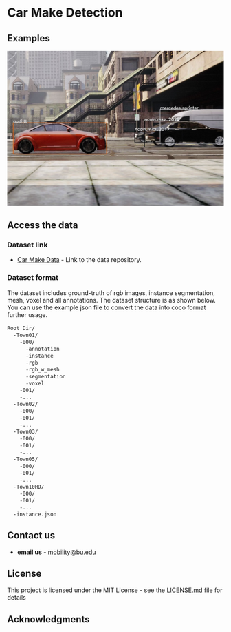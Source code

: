 # Car Make Detection 


## Examples

<img src="example.png" alt="examples" width="1000"/>

## Access the data

### Dataset link
* [Car Make Data]() - Link to the data repository.


### Dataset format

The dataset includes ground-truth of rgb images, instance segmentation, mesh, voxel and all annotations. The dataset structure is as shown below. You can use the example json file to convert the data into coco format further usage.
```
Root Dir/
  -Town01/
    -000/
      -annotation 
      -instance
      -rgb
      -rgb_w_mesh 
      -segmentation
      -voxel
    -001/
    -...
  -Town02/
    -000/
    -001/
    -...
  -Town03/
    -000/
    -001/
    -...
  -Town05/
    -000/
    -001/
    -...
  -Town10HD/
    -000/
    -001/
    -...
  -instance.json

```

## Contact us

* **email us** - mobility@bu.edu

## License

This project is licensed under the MIT License - see the [LICENSE.md](LICENSE.md) file for details

## Acknowledgments


